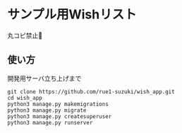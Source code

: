 # サンプル用Wishリスト

丸コピ禁止🙅

## 使い方

開発用サーバ立ち上げまで

```
git clone https://github.com/rue1-suzuki/wish_app.git
cd wish_app
python3 manage.py makemigrations
python3 manage.py migrate
python3 manage.py createsuperuser
python3 manage.py runserver
```
